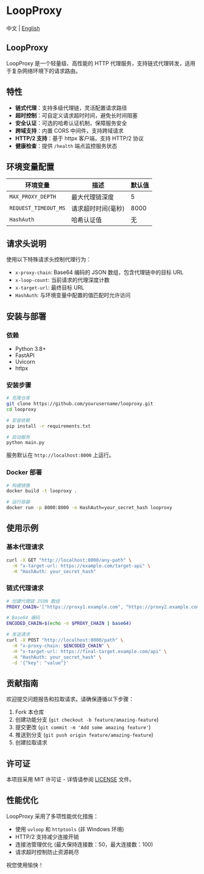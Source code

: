 # LoopProxy

中文 | [English](README_EN.md)

<a name="README.md"></a>

## LoopProxy

LoopProxy 是一个轻量级、高性能的 HTTP 代理服务，支持链式代理转发，适用于复杂网络环境下的请求路由。

## 特性

- **链式代理**：支持多级代理链，灵活配置请求路径
- **超时控制**：可自定义请求超时时间，避免长时间阻塞
- **安全认证**：可选的哈希认证机制，保障服务安全
- **跨域支持**：内置 CORS 中间件，支持跨域请求
- **HTTP/2 支持**：基于 httpx 客户端，支持 HTTP/2 协议
- **健康检查**：提供 `/health` 端点监控服务状态

## 环境变量配置

| 环境变量 | 描述 | 默认值 |
|----------|------|--------|
| `MAX_PROXY_DEPTH` | 最大代理链深度 | 5 |
| `REQUEST_TIMEOUT_MS` | 请求超时时间(毫秒) | 8000 |
| `HashAuth` | 哈希认证值 | 无 |

## 请求头说明

使用以下特殊请求头控制代理行为：

- `x-proxy-chain`: Base64 编码的 JSON 数组，包含代理链中的目标 URL
- `x-loop-count`: 当前请求的代理深度计数
- `x-target-url`: 最终目标 URL
- `HashAuth`: 与环境变量中配置的值匹配时允许访问

## 安装与部署

### 依赖

- Python 3.8+
- FastAPI
- Uvicorn
- httpx

### 安装步骤

```bash
# 克隆仓库
git clone https://github.com/yourusername/looproxy.git
cd looproxy

# 安装依赖
pip install -r requirements.txt

# 启动服务
python main.py
```

服务默认在 `http://localhost:8000` 上运行。

### Docker 部署

```bash
# 构建镜像
docker build -t looproxy .

# 运行容器
docker run -p 8000:8000 -e HashAuth=your_secret_hash looproxy
```

## 使用示例

### 基本代理请求

```bash
curl -X GET "http://localhost:8000/any-path" \
  -H "x-target-url: https://example.com/target-api" \
  -H "HashAuth: your_secret_hash"
```

### 链式代理请求

```bash
# 创建代理链 JSON 数组
PROXY_CHAIN='["https://proxy1.example.com", "https://proxy2.example.com"]'

# Base64 编码
ENCODED_CHAIN=$(echo -n $PROXY_CHAIN | base64)

# 发送请求
curl -X POST "http://localhost:8000/path" \
  -H "x-proxy-chain: $ENCODED_CHAIN" \
  -H "x-target-url: https://final-target.example.com/api" \
  -H "HashAuth: your_secret_hash" \
  -d '{"key": "value"}'
```

## 贡献指南

欢迎提交问题报告和拉取请求。请确保遵循以下步骤：

1. Fork 本仓库
2. 创建功能分支 (`git checkout -b feature/amazing-feature`)
3. 提交更改 (`git commit -m 'Add some amazing feature'`)
4. 推送到分支 (`git push origin feature/amazing-feature`)
5. 创建拉取请求

## 许可证

本项目采用 MIT 许可证 - 详情请参阅 [LICENSE](LICENSE) 文件。

## 性能优化

LoopProxy 采用了多项性能优化措施：

- 使用 `uvloop` 和 `httptools` (非 Windows 环境)
- HTTP/2 支持减少连接开销
- 连接池管理优化 (最大保持连接数：50，最大连接数：100)
- 请求超时控制防止资源耗尽

祝您使用愉快！
